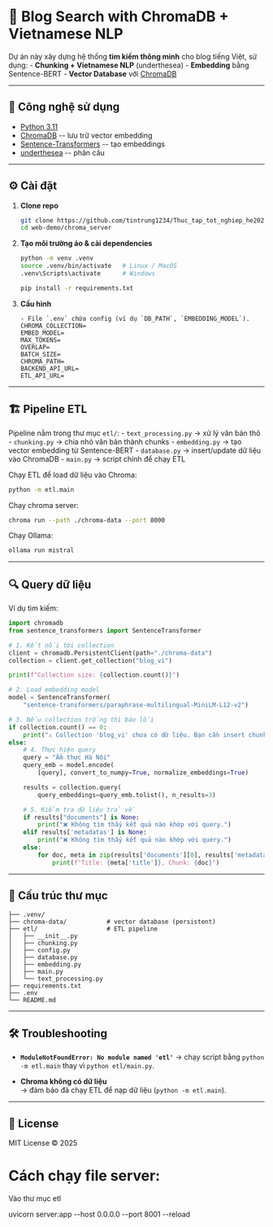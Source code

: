 # 📌 Blog Search with ChromaDB + Vietnamese NLP

Dự án này xây dựng hệ thống **tìm kiếm thông minh** cho blog tiếng Việt,
sử dụng: - **Chunking + Vietnamese NLP** (underthesea) -
**Embedding** bằng Sentence-BERT - **Vector Database** với
[ChromaDB](https://docs.trychroma.com/)

---

## 🚀 Công nghệ sử dụng

- [Python 3.11](https://www.python.org/)
- [ChromaDB](https://github.com/chroma-core/chroma) -- lưu trữ vector
  embedding
- [Sentence-Transformers](https://www.sbert.net/) -- tạo embeddings
- [underthesea](https://github.com/undertheseanlp/underthesea) -- phân
  câu

---

## ⚙️ Cài đặt

1.  **Clone repo**

    ```bash
    git clone https://github.com/tintrung1234/Thuc_tap_tot_nghiep_he2025.git
    cd web-demo/chroma_server
    ```

2.  **Tạo môi trường ảo & cài dependencies**

    ```bash
    python -m venv .venv
    source .venv/bin/activate   # Linux / MacOS
    .venv\Scripts\activate      # Windows

    pip install -r requirements.txt
    ```

3.  **Cấu hình**

        - File `.env` chứa config (ví dụ `DB_PATH`, `EMBEDDING_MODEL`).
        CHROMA_COLLECTION=
        EMBED_MODEL=
        MAX_TOKENS=
        OVERLAP=
        BATCH_SIZE=
        CHROMA_PATH=
        BACKEND_API_URL=
        ETL_API_URL=

---

## 🏗️ Pipeline ETL

Pipeline nằm trong thư mục `etl/`: - `text_processing.py` → xử lý văn
bản thô - `chunking.py` → chia nhỏ văn bản thành chunks - `embedding.py`
→ tạo vector embedding từ Sentence-BERT - `database.py` → insert/update
dữ liệu vào ChromaDB - `main.py` → script chính để chạy ETL

Chạy ETL để load dữ liệu vào Chroma:

```bash
python -m etl.main
```

Chạy chroma server:

```bash
chroma run --path ./chroma-data --port 8000
```

Chạy Ollama:

```bash
ollama run mistral
```

---

## 🔍 Query dữ liệu

Ví dụ tìm kiếm:

```python
import chromadb
from sentence_transformers import SentenceTransformer

# 1. Kết nối tới collection
client = chromadb.PersistentClient(path="./chroma-data")
collection = client.get_collection("blog_vi")

print(f"Collection size: {collection.count()}")

# 2. Load embedding model
model = SentenceTransformer(
    "sentence-transformers/paraphrase-multilingual-MiniLM-L12-v2")

# 3. Nếu collection trống thì báo lỗi
if collection.count() == 0:
    print("⚠️ Collection 'blog_vi' chưa có dữ liệu. Bạn cần insert chunks trước khi query.")
else:
    # 4. Thực hiện query
    query = "Ẩm thực Hà Nội"
    query_emb = model.encode(
        [query], convert_to_numpy=True, normalize_embeddings=True)

    results = collection.query(
        query_embeddings=query_emb.tolist(), n_results=3)

    # 5. Kiểm tra dữ liệu trả về
    if results["documents"] is None:
        print("❌ Không tìm thấy kết quả nào khớp với query.")
    elif results['metadatas'] is None:
        print("❌ Không tìm thấy kết quả nào khớp với query.")
    else:
        for doc, meta in zip(results['documents'][0], results['metadatas'][0]):
            print(f"Title: {meta['title']}, Chunk: {doc}")
```

---

## 📂 Cấu trúc thư mục

    ├── .venv/
    ├── chroma-data/           # vector database (persistent)
    ├── etl/                   # ETL pipeline
    │   ├── __init__.py
    │   ├── chunking.py
    │   ├── config.py
    │   ├── database.py
    │   ├── embedding.py
    │   ├── main.py
    │   └── text_processing.py
    ├── requirements.txt
    ├── .env
    └── README.md

---

## 🛠️ Troubleshooting

- **`ModuleNotFoundError: No module named 'etl'`** → chạy script bằng
  `python -m etl.main` thay vì `python etl/main.py`.

- **Chroma không có dữ liệu**\
  → đảm bảo đã chạy ETL để nạp dữ liệu (`python -m etl.main`).

---

## 📜 License

MIT License © 2025

# Cách chạy file server:
Vào thư mục etl

uvicorn server:app --host 0.0.0.0 --port 8001 --reload

